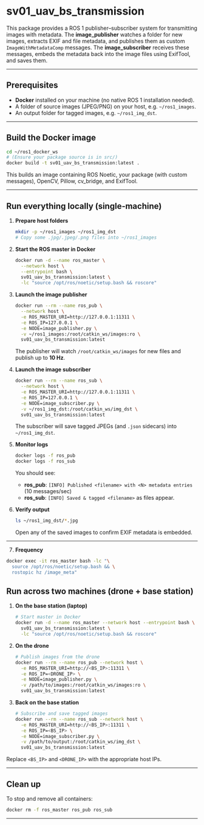 # sv01_uav_bs_transmission

This package provides a ROS 1 publisher–subscriber system for transmitting images with metadata. The **image_publisher** watches a folder for new images, extracts EXIF and file metadata, and publishes them as custom `ImageWithMetadataComp` messages. The **image_subscriber** receives these messages, embeds the metadata back into the image files using ExifTool, and saves them.

---

## Prerequisites

- **Docker** installed on your machine (no native ROS 1 installation needed).
- A folder of source images (JPEG/PNG) on your host, e.g. `~/ros1_images`.
- An output folder for tagged images, e.g. `~/ros1_img_dst`.

---

## Build the Docker image

```bash
cd ~/ros1_docker_ws
# (Ensure your package source is in src/)
docker build -t sv01_uav_bs_transmission:latest .
```

This builds an image containing ROS Noetic, your package (with custom messages), OpenCV, Pillow, cv_bridge, and ExifTool.

---

## Run everything locally (single‐machine)

1. **Prepare host folders**

   ```bash
   mkdir -p ~/ros1_images ~/ros1_img_dst
   # Copy some .jpg/.jpeg/.png files into ~/ros1_images
   ```

2. **Start the ROS master in Docker**

   ```bash
   docker run -d --name ros_master \
     --network host \
     --entrypoint bash \
     sv01_uav_bs_transmission:latest \
     -lc "source /opt/ros/noetic/setup.bash && roscore"
   ```

3. **Launch the image publisher**

   ```bash
   docker run --rm --name ros_pub \
     --network host \
     -e ROS_MASTER_URI=http://127.0.0.1:11311 \
     -e ROS_IP=127.0.0.1 \
     -e NODE=image_publisher.py \
     -v ~/ros1_images:/root/catkin_ws/images:ro \
     sv01_uav_bs_transmission:latest
   ```

   The publisher will watch `/root/catkin_ws/images` for new files and publish up to **10 Hz**.

4. **Launch the image subscriber**

   ```bash
   docker run --rm --name ros_sub \
     --network host \
     -e ROS_MASTER_URI=http://127.0.0.1:11311 \
     -e ROS_IP=127.0.0.1 \
     -e NODE=image_subscriber.py \
     -v ~/ros1_img_dst:/root/catkin_ws/img_dst \
     sv01_uav_bs_transmission:latest
   ```

   The subscriber will save tagged JPEGs (and `.json` sidecars) into `~/ros1_img_dst`.

5. **Monitor logs**

   ```bash
   docker logs -f ros_pub
   docker logs -f ros_sub
   ```

   You should see:
   - **ros_pub**: `[INFO] Published <filename> with <N> metadata entries` (10 messages/sec)
   - **ros_sub**: `[INFO] Saved & tagged <filename>` as files appear.

6. **Verify output**

   ```bash
   ls ~/ros1_img_dst/*.jpg
   ```

   Open any of the saved images to confirm EXIF metadata is embedded.

---

7. **Frequency**
```bash
docker exec -it ros_master bash -lc "\
  source /opt/ros/noetic/setup.bash && \
  rostopic hz /image_meta"
 ```


## Run across two machines (drone + base station)

1. **On the base station (laptop)**
   ```bash
   # Start master in Docker
   docker run -d --name ros_master --network host --entrypoint bash \
     sv01_uav_bs_transmission:latest \
     -lc "source /opt/ros/noetic/setup.bash && roscore"
   ```

2. **On the drone**
   ```bash
   # Publish images from the drone
   docker run --rm --name ros_pub --network host \
     -e ROS_MASTER_URI=http://<BS_IP>:11311 \
     -e ROS_IP=<DRONE_IP> \
     -e NODE=image_publisher.py \
     -v /path/to/images:/root/catkin_ws/images:ro \
     sv01_uav_bs_transmission:latest
   ```

3. **Back on the base station**
   ```bash
   # Subscribe and save tagged images
   docker run --rm --name ros_sub --network host \
     -e ROS_MASTER_URI=http://<BS_IP>:11311 \
     -e ROS_IP=<BS_IP> \
     -e NODE=image_subscriber.py \
     -v /path/to/output:/root/catkin_ws/img_dst \
     sv01_uav_bs_transmission:latest
   ```

Replace `<BS_IP>` and `<DRONE_IP>` with the appropriate host IPs.

---

## Clean up

To stop and remove all containers:

```bash
docker rm -f ros_master ros_pub ros_sub
```

---



